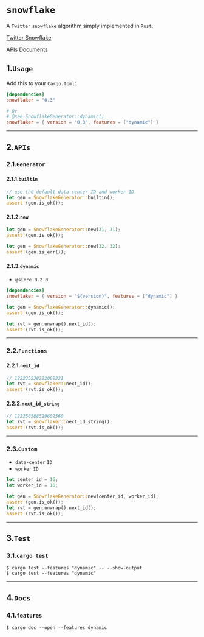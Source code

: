 # `snowflake`

A `Twitter` `snowflake` algorithm simply implemented in `Rust`.

[Twitter Snowflake](https://github.com/twitter-archive/snowflake.git)

[APIs Documents](https://docs.rs/snowflaker)

## 1.`Usage`

Add this to your `Cargo.toml`:

```toml
[dependencies]
snowflaker = "0.3"

# Or
# @see SnowflakeGenerator::dynamic()
snowflaker = { version = "0.3", features = ["dynamic"] }
```

-- -

## 2.`APIs`

### 2.1.`Generator`

#### 2.1.1.`builtin`

```rust
// use the default data-center ID and worker ID
let gen = SnowflakeGenerator::builtin();
assert!(gen.is_ok());
```

#### 2.1.2.`new`

```rust
let gen = SnowflakeGenerator::new(31, 31);
assert!(gen.is_ok());

let gen = SnowflakeGenerator::new(32, 32);
assert!(gen.is_err());
```

#### 2.1.3.`dynamic`

- `@since 0.2.0`

```toml
[dependencies]
snowflaker = { version = "${version}", features = ["dynamic"] }
```

```rust
let gen = SnowflakeGenerator::dynamic();
assert!(gen.is_ok());

let rvt = gen.unwrap().next_id();
assert!(rvt.is_ok());
```

-- -

### 2.2.`Functions`

#### 2.2.1.`next_id`

```rust
// 122235238222008321
let rvt = snowflaker::next_id();
assert!(rvt.is_ok());
```

#### 2.2.2.`next_id_string`

```rust
// 122256588529602560
let rvt = snowflaker::next_id_string();
assert!(rvt.is_ok());
```

-- -

### 2.3.`Custom`

- `data-center` `ID`
- `worker` `ID`

```rust
let center_id = 16;
let worker_id = 16;

let gen = SnowflakeGenerator::new(center_id, worker_id);
assert!(gen.is_ok());
let rvt = gen.unwrap().next_id();
assert!(rvt.is_ok());
```

-- -

## 3.`Test`

### 3.1.`cargo test`

```shell
$ cargo test --features "dynamic" -- --show-output
$ cargo test --features "dynamic"
```

-- -

## 4.`Docs`

### 4.1.`features`

```shell
$ cargo doc --open --features dynamic
```

